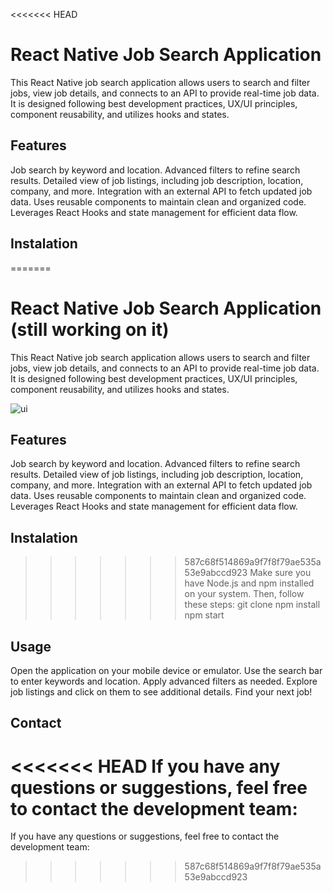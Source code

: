 <<<<<<< HEAD
# React Native Job Search Application

This React Native job search application allows users to search and filter jobs, view job details, and connects to an API to provide real-time job data. It is designed following best development practices, UX/UI principles, component reusability, and utilizes hooks and states.

## Features

Job search by keyword and location.
Advanced filters to refine search results.
Detailed view of job listings, including job description, location, company, and more.
Integration with an external API to fetch updated job data.
Uses reusable components to maintain clean and organized code.
Leverages React Hooks and state management for efficient data flow.

## Instalation

=======
# React Native Job Search Application (still working on it)

This React Native job search application allows users to search and filter jobs, view job details, and connects to an API to provide real-time job data. It is designed following best development practices, UX/UI principles, component reusability, and utilizes hooks and states.

![ui](https://github.com/ArtielSry/ReactNativeApp_JobSearch/assets/113340763/df08e8cd-516d-486c-8f60-fc62aaabc16e)

## Features

Job search by keyword and location.
Advanced filters to refine search results.
Detailed view of job listings, including job description, location, company, and more.
Integration with an external API to fetch updated job data.
Uses reusable components to maintain clean and organized code.
Leverages React Hooks and state management for efficient data flow.

## Instalation

>>>>>>> 587c68f514869a9f7f8f79ae535a53e9abccd923
Make sure you have Node.js and npm installed on your system. Then, follow these steps:
git clone
npm install
npm start

## Usage

Open the application on your mobile device or emulator.
Use the search bar to enter keywords and location.
Apply advanced filters as needed.
Explore job listings and click on them to see additional details.
Find your next job!

## Contact

<<<<<<< HEAD
If you have any questions or suggestions, feel free to contact the development team:
=======
If you have any questions or suggestions, feel free to contact the development team:
>>>>>>> 587c68f514869a9f7f8f79ae535a53e9abccd923
